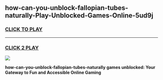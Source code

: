 
## how-can-you-unblock-fallopian-tubes-naturally-Play-Unblocked-Games-Online-5ud9j
<h3>
<a href="https://premium76.site?title=how-can-you-unblock-fallopian-tubes-naturally&ref=25A">CLICK TO PLAY</a></h3>
<hr>

<h3>
<a href="https://premium76.site?title=how-can-you-unblock-fallopian-tubes-naturally&ref=25A">CLICK 2 PLAY</a>
  
</h3>

<a href="https://premium76.site?title=how-can-you-unblock-fallopian-tubes-naturally&ref=25A"><img src="https://clearcache.store/games.png"></a>


**how-can-you-unblock-fallopian-tubes-naturally games unblocked: Your Gateway to Fun and Accessible Online Gaming**
